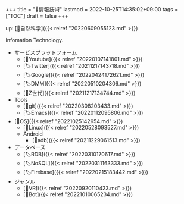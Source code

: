 +++
title = "📁情報技術"
lastmod = 2022-10-25T14:35:02+09:00
tags = ["TOC"]
draft = false
+++

up: [📁自然科学]({{< relref "20220609055123.md" >}})

Infomation Technology.

-   サービスプラットフォーム
    -   [📝Youtube]({{< relref "20220107141801.md" >}})
    -   [🏷Twitter]({{< relref "20211217143718.md" >}})
    -   [🏷Google]({{< relref "20220424172621.md" >}})
    -   [🏷DMM]({{< relref "20220510204306.md" >}})
    -   [📝Z世代]({{< relref "20211217134744.md" >}})
-   Tools
    -   [📝git]({{< relref "20220308203433.md" >}})
    -   [🏷Emacs]({{< relref "20220112095806.md" >}})
-   [📁OS]({{< relref "20221025142954.md" >}})
    -   [📝Linux]({{< relref "20220528093527.md" >}})
    -   Android
        -   [📝adb]({{< relref "20211229061513.md" >}})
-   データベース
    -   [🏷RDB]({{< relref "20220310170617.md" >}})
    -   [🏷NoSQL]({{< relref "20220311163333.md" >}})
    -   [🏷Firebase]({{< relref "20220215183442.md" >}})
-   ジャンル
    -   [📝VR]({{< relref "20220920110423.md" >}})
    -   [📝Bot]({{< relref "20221010065234.md" >}})
